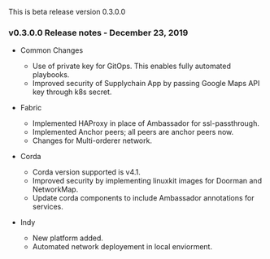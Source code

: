 This is beta release version 0.3.0.0
### v0.3.0.0 Release notes - December 23, 2019

 - Common Changes
   - Use of private key for GitOps. This enables fully automated playbooks.
   - Improved security of Supplychain App by passing Google Maps API key through k8s secret.
 - Fabric
   - Implemented HAProxy in place of Ambassador for ssl-passthrough.
   - Implemented Anchor peers; all peers are anchor peers now.
   - Changes for Multi-orderer network.

 - Corda
   - Corda version supported is v4.1.
   - Improved security by implementing linuxkit images for Doorman and NetworkMap.
   - Update corda components to include Ambassador annotations for services.
 
 - Indy
   - New platform added.
   - Automated network deployement in local enviorment.